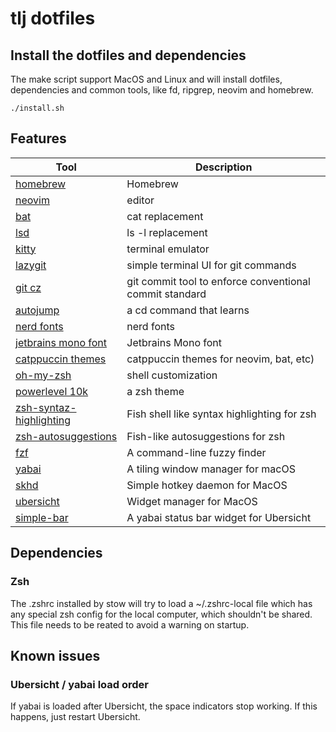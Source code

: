 # tlj dotfiles

## Install the dotfiles and dependencies

The make script support MacOS and Linux and will install dotfiles, dependencies and common tools, like fd, ripgrep, neovim and homebrew.

```shell
./install.sh
```

## Features

| Tool | Description |
|------|-------------|
| [homebrew](https://brew.sh) | Homebrew |
| [neovim](https://neovim.io) | editor |
| [bat](https://github.com/sharkdp/bat) | cat replacement |
| [lsd](https://github.com/peltoche/lsd) | ls -l replacement |
| [kitty](https://sw.kovidgoyal.net/kitty/) | terminal emulator |
| [lazygit](https://github.com/jesseduffield/lazygit) | simple terminal UI for git commands |
| [git cz](https://github.com/lintingzhen/commitizen-go) | git commit tool to enforce conventional commit standard |
| [autojump](https://github.com/wting/autojump) | a cd command that learns |
| [nerd fonts](https://github.com/ryanoasis/nerd-fonts) | nerd fonts |
| [jetbrains mono font](https://www.jetbrains.com/lp/mono/) | Jetbrains Mono font |
| [catppuccin themes](https://github.com/catppuccin/catppuccin) | catppuccin themes for neovim, bat, etc) |
| [oh-my-zsh](https://ohmyz.sh) | shell customization |
| [powerlevel 10k](https://github.com/romkatv/powerlevel10k) | a zsh theme |
| [zsh-syntaz-highlighting](https://github.com/zsh-users/zsh-syntax-highlighting) | Fish shell like syntax highlighting for zsh |
| [zsh-autosuggestions](https://github.com/zsh-users/zsh-autosuggestions) | Fish-like autosuggestions for zsh |
| [fzf](https://github.com/junegunn/fzf) | A command-line fuzzy finder |
| [yabai](https://github.com/koekeishiya/yabai) | A tiling window manager for macOS |
| [skhd](https://github.com/koekeishiya/skhd) | Simple hotkey daemon for MacOS |
| [ubersicht](https://tracesof.net/uebersicht/) | Widget manager for MacOS |
| [simple-bar](https://github.com/Jean-Tinland/simple-bar) | A yabai status bar widget for Ubersicht |


## Dependencies

### Zsh

The .zshrc installed by stow will try to load a ~/.zshrc-local file which has any special zsh config for the local computer, which shouldn't be shared. This file needs to be reated to avoid a warning on startup.

## Known issues

### Ubersicht / yabai load order

If yabai is loaded after Ubersicht, the space indicators stop working. If this happens, just restart Ubersicht.

